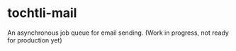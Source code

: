 tochtli-mail
============

An asynchronous job queue for email sending. (Work in progress, not ready for production yet)
